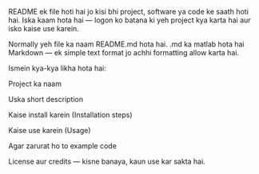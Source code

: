 README ek file hoti hai jo kisi bhi project, software ya code ke saath hoti hai. Iska kaam hota hai —
logon ko batana ki yeh project kya karta hai aur isko kaise use karein.

Normally yeh file ka naam README.md hota hai. .md ka matlab hota hai Markdown — ek simple text format jo achhi formatting allow karta hai.

Ismein kya-kya likha hota hai:

Project ka naam

Uska short description

Kaise install karein (Installation steps)

Kaise use karein (Usage)

Agar zarurat ho to example code

License aur credits — kisne banaya, kaun use kar sakta hai.